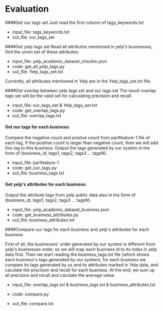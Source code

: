 # Evaluation

####Get our tags set
Just read the first column of tags_keywords.txt
* input_file: tags_keywords.txt
* out_file: our_tags_set
    
####Get yelp tags set
Read all attributes mentioned in yelp's businesses, find the union set of these attributes.
* input_file: yelp_academic_dataset_checkin.json
* code: get_all_yelp_tags.py
* out_file: Yelp_tags_set.txt
    
Currently, all attributes mentioned in Yelp are in the Yelp_tags_set.txt file.

####Get overlap between yelp tags set and our tags set
The result overlap tags set will be the valid set for calculating precision and recall.
* input_file: our_tags_set & Yelp_tags_set.txt
* code: get_overlap_tags.py
* out_file: overlap_tags.txt
    
#### Get our tags for each business: 
Compare the negative count and positve count from partfeature-1 file of each tag, if the positive count is larger than negative count, then we will add this tag to this business. Output the tags generated by our system in the form of (business_id, tags1, tags2, tags3 ... tagsN). 

* input_file: partfeature-1
* code: get_our_tags.py
* out_file: business_tags.txt

#### Get yelp's attributes for each business: 
Output the attribute tags from yelp public data also in the form of (business_id, tags1, tags2, tags3 ... tagsN). 

* input_file: yelp_academic_dataset_business.json
* code: get_business_attributes.py
* out_file: business_attributes.txt

####Compare our tags for each business and yelp's attributes for each business

First of all, the businesses' order generated by our system is different from yelp's businesses order, so we will map each business id to its index in yelp data first. Then we start reading the business_tags.txt file (which shows each business's tags generated by our system), for each business we compare its tags generated by us and its attributes marked in Yelp data, and caculate the precision and recall for each business. At the end, we sum up all precision and recall and caculate the average value.

* input_file: 
        overlap_tags.txt & business_tags.txt & business_attributes.txt

* code: compare.py
* out_file: compare.txt